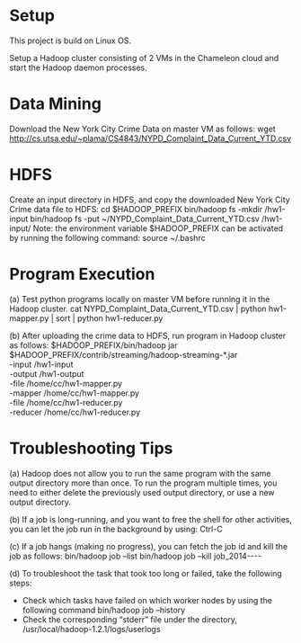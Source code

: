 # Setup
This project is build on Linux OS. 

Setup a Hadoop cluster consisting of 2 VMs in the Chameleon cloud and start the Hadoop daemon processes.

# Data Mining
Download the New York City Crime Data on master VM as follows: wget http://cs.utsa.edu/~plama/CS4843/NYPD_Complaint_Data_Current_YTD.csv

# HDFS
Create an input directory in HDFS, and copy the downloaded New York City Crime data file to HDFS:
cd $HADOOP_PREFIX
bin/hadoop fs -mkdir /hw1-input
bin/hadoop fs -put ~/NYPD_Complaint_Data_Current_YTD.csv /hw1-input/
Note: the environment variable $HADOOP_PREFIX can be activated by running the following command: source ~/.bashrc

# Program Execution
(a) Test python programs locally on master VM before running it in the Hadoop cluster.
cat NYPD_Complaint_Data_Current_YTD.csv | python hw1-mapper.py | sort | python hw1-reducer.py

(b) After uploading the crime data to HDFS, run program in Hadoop cluster as follows:
$HADOOP_PREFIX/bin/hadoop jar $HADOOP_PREFIX/contrib/streaming/hadoop-streaming-*.jar \
-input /hw1-input \
-output /hw1-output \
-file /home/cc/hw1-mapper.py \
-mapper /home/cc/hw1-mapper.py \
-file /home/cc/hw1-reducer.py \
-reducer /home/cc/hw1-reducer.py

# Troubleshooting Tips
(a) Hadoop does not allow you to run the same program with the same output directory more than once. To run the program multiple times, 
you need to either delete the previously used output directory, or use a new output directory.

(b) If a job is long-running, and you want to free the shell for other activities, you can let the job run in the
background by using: Ctrl-C

(c) If a job hangs (making no progress), you can fetch the job id and kill the job as follows:
bin/hadoop job –list
bin/hadoop job –kill job_2014----

(d) To troubleshoot the task that took too long or failed, take the following steps:
- Check which tasks have failed on which worker nodes by using the following command
bin/hadoop job –history <output-directory>
- Check the corresponding “stderr” file under the directory,
/usr/local/hadoop-1.2.1/logs/userlogs
